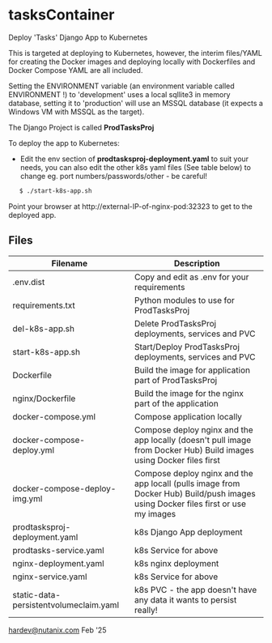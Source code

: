 # tasksContainer
Deploy 'Tasks' Django App to Kubernetes

This is targeted at deploying to Kubernetes, however, the interim files/YAML for creating the Docker images and deploying locally with Dockerfiles and Docker Compose YAML are all included.

Setting the ENVIRONMENT variable (an environment variable called ENVIRONMENT !) to 'development' uses a local sqllite3 in memory database, setting it to 'production' will use an MSSQL database (it expects a Windows VM with MSSQL as the target).

The Django Project is called __ProdTasksProj__

To deploy the app to Kubernetes:
- Edit the env section of __prodtasksproj-deployment.yaml__ to suit your needs, you can also edit the other k8s yaml files (See table below) to change eg. port numbers/passwords/other - be careful!
```sh
   $ ./start-k8s-app.sh
```
   Point your browser at http://external-IP-of-nginx-pod:32323 to get to the deployed app.

## Files

| Filename | Description | 
| -------- | ----------- |
| .env.dist |                      Copy and edit as .env for your requirements |
| requirements.txt |               Python modules to use for ProdTasksProj |
| del-k8s-app.sh  |                Delete ProdTasksProj deployments, services and PVC |
| start-k8s-app.sh |               Start/Deploy ProdTasksProj deployments, services and PVC |
| Dockerfile  |                    Build the image for application part of ProdTasksProj |
| nginx/Dockerfile |               Build the image for the nginx part of the application |
| docker-compose.yml |             Compose application locally |
| docker-compose-deploy.yml |      Compose deploy nginx and the app locally (doesn't pull image from Docker Hub)  Build images using Docker files first |
| docker-compose-deploy-img.yml |  Compose deploy nginx and the app locall (pulls image from Docker Hub) Build/push images using Docker files first or use my  images |
| prodtasksproj-deployment.yaml |  k8s Django App deployment |
| prodtasks-service.yaml |         k8s Service for above |
| nginx-deployment.yaml  |         k8s nginx deployment |
| nginx-service.yaml     |         k8s Service for above |
| static-data-persistentvolumeclaim.yaml | k8s PVC - the app doesn't have any data it wants to persist really!

hardev@nutanix.com Feb '25
